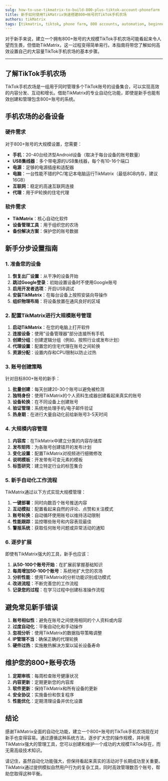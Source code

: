 ```yaml
---
sulg: how-to-use-tikmatrix-to-build-800-plus-tiktok-account-phonefarm
title: 新手如何使用TikMatrix快速搭建800+帐号的TikTok手机农场
authors: tikMatrix
tags: [tikmatrix, tiktok, phone farm, 800 accounts, automation, beginners]
---
```


对于新手来说，建立一个拥有800+账号的大规模TikTok手机农场可能看起来令人望而生畏，但借助TikMatrix，这一过程变得简单易行。本指南将带您了解如何高效设置自己的大容量TikTok手机农场的基本步骤。
<!--truncate-->
---

## 了解TikTok手机农场

TikTok手机农场是一组用于同时管理多个TikTok账号的设备集合，可以实现高效的内容分发、互动和增长。借助TikMatrix的专业自动化功能，即使是新手也能有效创建和管理包含800+账号的系统。

## 手机农场的必备设备

### 硬件需求

对于800+账号的大规模设置，您需要：

- **手机**：20-40台经济型Android设备（取决于每台设备的账号数量）
- **USB集线器**：多个带电源的USB集线器，每个有10-16个端口
- **电源**：足够的电源插座和适配器
- **电脑**：一台性能不错的PC/笔记本电脑运行TikMatrix（最低8GB内存，建议16GB）
- **互联网**：稳定的高速互联网连接
- **代理**：用于IP轮换的住宅代理

### 软件需求

- **TikMatrix**：核心自动化软件
- **设备管理工具**：用于组织您的农场
- **备份解决方案**：保护您的账号数据

## 新手分步设置指南

### 1. 准备您的设备

1. **恢复出厂设置**：从干净的设备开始
2. **跳过Google登录**：初始设置设备时不使用Google账号
3. **启用开发者选项**：开启USB调试
4. **安装TikMatrix**：在每台设备上按照安装向导操作
5. **组织物理布局**：将设备放置在通风良好的区域

### 2. 配置TikMatrix进行大规模账号管理

1. **启动TikMatrix**：在您的电脑上打开软件
2. **连接设备**：使用"设备管理器"部分连接所有手机
3. **创建分组**：创建逻辑分组（例如，按照行业或发布计划）
4. **代理设置**：配置您的住宅代理在账号之间轮换
5. **资源分配**：设置内存和CPU限制以防止过热

### 3. 账号创建策略

针对目标800+账号的新手：

1. **批量创建**：每天创建20-30个账号以避免被检测
2. **独特身份**：使用TikMatrix的个人资料生成器创建看起来真实的账号
3. **设备轮换**：在不同设备上创建账号
4. **验证管理**：系统地处理手机/电子邮件验证
5. **热身期**：在进行大量自动化前给新账号3-5天时间

### 4. 大规模内容管理

1. **内容库**：在TikMatrix中建立分类的内容存储库
2. **发布矩阵**：为各账号创建错开的发布计划
3. **变化设置**：配置TikMatrix对视频进行细微修改
4. **说明模板**：开发带有可变元素的模板
5. **标签研究**：建立特定行业的标签集合

### 5. 新手自动化工作流程

TikMatrix通过以下方式实现大规模管理：

1. **一键部署**：同时向数百个账号推送内容
2. **互动模拟**：配置看起来自然的评论、点赞和关注模式
3. **账号轮换**：自动循环使用账号以维持活动限制
4. **性能跟踪**：监控哪些账号和内容表现最佳
5. **警报系统**：获取任何账号问题或异常活动的通知

### 6. 逐步扩展

即使有TikMatrix强大的工具，新手也应该：

1. **从50-100个账号开始**：在扩展前掌握基础知识
2. **每周增加50-100个账号**：系统地扩大您的农场
3. **分析性能**：使用TikMatrix的分析功能识别成功模式
4. **改进流程**：不断完善您的工作流程
5. **记录您的过程**：在学习过程中创建标准操作流程

## 避免常见新手错误

1. **账号相似性**：避免在账号之间使用相同的个人资料或内容
2. **过度自动化**：平衡自动化和手动操作
3. **忽视分析**：使用TikMatrix的数据指导策略调整
4. **IP管理不当**：确保正确的代理轮换
5. **硬件过热**：实施散热解决方案以延长设备寿命

## 维护您的800+账号农场

1. **定期审核**：每周检查账号健康状况
2. **内容更新**：定期更新您的内容库
3. **软件更新**：保持TikMatrix和所有设备的更新
4. **安全协议**：实施备份和恢复程序
5. **性能优化**：定期清理设备并优化设置

## 结论

感谢TikMatrix全面的自动化功能，建立一个800+账号的TikTok手机农场现在对新手也变得容易。通过遵循这种系统方法，逐步扩大您的操作规模，并利用TikMatrix强大的管理工具，您可以创建和维护一个成功的大规模TikTok存在，而无需高级技术知识。

请记住，虽然自动化功能强大，但保持看起来真实的活动对于长期成功至关重要。TikMatrix通过提供模拟自然用户行为的复杂工具，同时高效管理数百个账号，帮助您取得这种平衡。
